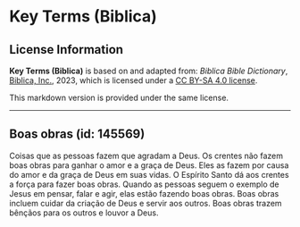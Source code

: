 # Key Terms (Biblica)

## License Information

**Key Terms (Biblica)** is based on and adapted from: _Biblica Bible Dictionary_, [Biblica, Inc.](https://www.biblica.com/), 2023, which is licensed under a [CC BY-SA 4.0 license](https://creativecommons.org/licenses/by-sa/4.0/legalcode.en).

This markdown version is provided under the same license.



--------------------------------

## Boas obras (id: 145569)

Coisas que as pessoas fazem que agradam a Deus. Os crentes não fazem boas obras para ganhar o amor e a graça de Deus. Eles as fazem por causa do amor e da graça de Deus em suas vidas. O Espírito Santo dá aos crentes a força para fazer boas obras. Quando as pessoas seguem o exemplo de Jesus em pensar, falar e agir, elas estão fazendo boas obras. Boas obras incluem cuidar da criação de Deus e servir aos outros. Boas obras trazem bênçãos para os outros e louvor a Deus.


